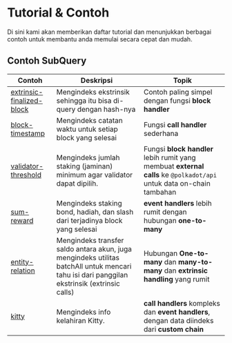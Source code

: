 # Tutorial & Contoh

Di sini kami akan memberikan daftar tutorial dan menunjukkan berbagai contoh untuk membantu anda memulai secara cepat dan mudah.

## Contoh SubQuery

| Contoh                                                                                                      | Deskripsi                                                                                                                                   | Topik                                                                                                                |
| ----------------------------------------------------------------------------------------------------------- | ------------------------------------------------------------------------------------------------------------------------------------------- | -------------------------------------------------------------------------------------------------------------------- |
| [extrinsic-finalized-block](https://github.com/subquery/subql-examples/tree/main/extrinsic-finalized-block) | Mengindeks ekstrinsik sehingga itu bisa di-query dengan hash-nya                                                                            | Contoh paling simpel dengan fungsi __block handler__                                                                 |
| [block-timestamp](https://github.com/subquery/subql-examples/tree/main/block-timestamp)                     | Mengindeks catatan waktu untuk setiap block yang selesai                                                                                    | Fungsi __call handler__ sederhana                                                                                    |
| [validator-threshold](https://github.com/subquery/subql-examples/tree/main/validator-threshold)             | Mengindeks jumlah staking (jaminan) minimum agar validator dapat dipilih.                                                                   | Fungsi __block handler__ lebih rumit yang membuat __external calls__ ke `@polkadot/api` untuk data on-chain tambahan |
| [sum-reward](https://github.com/subquery/subql-examples/tree/main/sum-reward)                               | Mengindeks staking bond, hadiah, dan slash dari terjadinya block yang selesai                                                               | __event handlers__ lebih rumit dengan hubungan __one-to-many__                                                       |
| [entity-relation](https://github.com/subquery/subql-examples/tree/main/entity-relation)                     | Mengindeks transfer saldo antara akun, juga mengindeks utilitas batchAll untuk mencari tahu isi dari panggilan ekstrinsik (extrinsic calls) | Hubungan __One-to-many__ dan __many-to-many__ dan __extrinsic handling__ yang rumit                                  |
| [kitty](https://github.com/subquery/subql-examples/tree/main/kitty)                                         | Mengindeks info kelahiran Kitty.                                                                                                            | __call handlers__ kompleks dan __event handlers__, dengan data diindeks dari __custom chain__                        |
